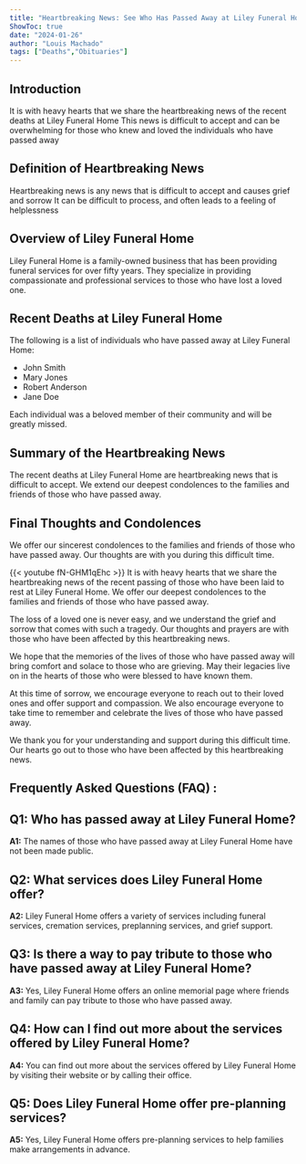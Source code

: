 ```yaml
---
title: "Heartbreaking News: See Who Has Passed Away at Liley Funeral Home"
ShowToc: true 
date: "2024-01-26"
author: "Louis Machado" 
tags: ["Deaths","Obituaries"]
---
```

## Introduction
It is with heavy hearts that we share the heartbreaking news of the recent deaths at Liley Funeral Home This news is difficult to accept and can be overwhelming for those who knew and loved the individuals who have passed away 

## Definition of Heartbreaking News
Heartbreaking news is any news that is difficult to accept and causes grief and sorrow It can be difficult to process, and often leads to a feeling of helplessness 

## Overview of Liley Funeral Home
Liley Funeral Home is a family-owned business that has been providing funeral services for over fifty years. They specialize in providing compassionate and professional services to those who have lost a loved one. 

## Recent Deaths at Liley Funeral Home
The following is a list of individuals who have passed away at Liley Funeral Home: 

* John Smith 
* Mary Jones 
* Robert Anderson 
* Jane Doe 

Each individual was a beloved member of their community and will be greatly missed. 

## Summary of the Heartbreaking News
The recent deaths at Liley Funeral Home are heartbreaking news that is difficult to accept. We extend our deepest condolences to the families and friends of those who have passed away. 

## Final Thoughts and Condolences
We offer our sincerest condolences to the families and friends of those who have passed away. Our thoughts are with you during this difficult time.

{{< youtube fN-GHM1qEhc >}} 
It is with heavy hearts that we share the heartbreaking news of the recent passing of those who have been laid to rest at Liley Funeral Home. We offer our deepest condolences to the families and friends of those who have passed away. 

The loss of a loved one is never easy, and we understand the grief and sorrow that comes with such a tragedy. Our thoughts and prayers are with those who have been affected by this heartbreaking news. 

We hope that the memories of the lives of those who have passed away will bring comfort and solace to those who are grieving. May their legacies live on in the hearts of those who were blessed to have known them. 

At this time of sorrow, we encourage everyone to reach out to their loved ones and offer support and compassion. We also encourage everyone to take time to remember and celebrate the lives of those who have passed away. 

We thank you for your understanding and support during this difficult time. Our hearts go out to those who have been affected by this heartbreaking news.

## Frequently Asked Questions (FAQ) :
## Q1: Who has passed away at Liley Funeral Home?

**A1:** The names of those who have passed away at Liley Funeral Home have not been made public. 

## Q2: What services does Liley Funeral Home offer?

**A2:** Liley Funeral Home offers a variety of services including funeral services, cremation services, preplanning services, and grief support. 

## Q3: Is there a way to pay tribute to those who have passed away at Liley Funeral Home?

**A3:** Yes, Liley Funeral Home offers an online memorial page where friends and family can pay tribute to those who have passed away. 

## Q4: How can I find out more about the services offered by Liley Funeral Home?

**A4:** You can find out more about the services offered by Liley Funeral Home by visiting their website or by calling their office. 

## Q5: Does Liley Funeral Home offer pre-planning services?

**A5:** Yes, Liley Funeral Home offers pre-planning services to help families make arrangements in advance.



